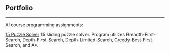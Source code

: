 ## Portfolio

---
AI course programming assignments:

[15 Puzzle Solver](https://github.com/audreyeg/EllaGainey/tree/master/15Puzzle)
15 sliding puzzle solver. Program utilizes Breadth-First-Search, Depth-First-Search, Depth-Limited-Search, Greedy-Best-First-Search, and A*. 

